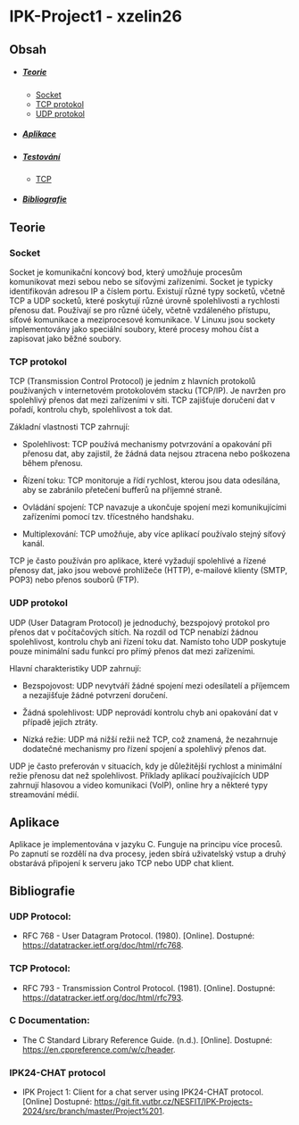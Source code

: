 # IPK-Project1 - xzelin26

## Obsah
- ##### [Teorie](#teorie)
    - [Socket](#socket)
    - [TCP protokol](#tcp-protokol)
    - [UDP protokol](#udp-protokol)
- ##### [Aplikace](#aplikace)
- ##### [Testování](#testování)
    - [TCP](#testování-tcp-části)
- ##### [Bibliografie](#bibliografie)
## Teorie
### Socket
Socket je komunikační koncový bod, který umožňuje procesům komunikovat mezi sebou nebo se síťovými zařízeními. Socket je typicky identifikován adresou IP a číslem portu. Existují různé typy socketů, včetně TCP a UDP socketů, které poskytují různé úrovně spolehlivosti a rychlosti přenosu dat. Používají se pro různé účely, včetně vzdáleného přístupu, síťové komunikace a meziprocesové komunikace. V Linuxu jsou sockety implementovány jako speciální soubory, které procesy mohou číst a zapisovat jako běžné soubory.
### TCP protokol

TCP (Transmission Control Protocol) je jedním z hlavních protokolů používaných v internetovém protokolovém stacku (TCP/IP). Je navržen pro spolehlivý přenos dat mezi zařízeními v síti. TCP zajišťuje doručení dat v pořadí, kontrolu chyb, spolehlivost a tok dat.

Základní vlastnosti TCP zahrnují:

- Spolehlivost: TCP používá mechanismy potvrzování a opakování při přenosu dat, aby zajistil, že žádná data nejsou ztracena nebo poškozena během přenosu.

- Řízení toku: TCP monitoruje a řídí rychlost, kterou jsou data odesílána, aby se zabránilo přetečení bufferů na příjemné straně.

- Ovládání spojení: TCP navazuje a ukončuje spojení mezi komunikujícími zařízeními pomocí tzv. třícestného handshaku.

- Multiplexování: TCP umožňuje, aby více aplikací používalo stejný síťový kanál.

TCP je často používán pro aplikace, které vyžadují spolehlivé a řízené přenosy dat, jako jsou webové prohlížeče (HTTP), e-mailové klienty (SMTP, POP3) nebo přenos souborů (FTP).

### UDP protokol
UDP (User Datagram Protocol) je jednoduchý, bezspojový protokol pro přenos dat v počítačových sítích. Na rozdíl od TCP nenabízí žádnou spolehlivost, kontrolu chyb ani řízení toku dat. Namísto toho UDP poskytuje pouze minimální sadu funkcí pro přímý přenos dat mezi zařízeními.

Hlavní charakteristiky UDP zahrnují:

- Bezspojovost: UDP nevytváří žádné spojení mezi odesílatelí a příjemcem a nezajišťuje žádné potvrzení doručení.

- Žádná spolehlivost: UDP neprovádí kontrolu chyb ani opakování dat v případě jejich ztráty.

- Nízká režie: UDP má nižší režii než TCP, což znamená, že nezahrnuje dodatečné mechanismy pro řízení spojení a spolehlivý přenos dat.

UDP je často preferován v situacích, kdy je důležitější rychlost a minimální režie přenosu dat než spolehlivost. Příklady aplikací používajících UDP zahrnují hlasovou a video komunikaci (VoIP), online hry a některé typy streamování médií.

## Aplikace
Aplikace je implementována v jazyku C. Funguje na principu více procesů. Po zapnutí se rozdělí na dva procesy, jeden sbírá uživatelský vstup a druhý obstarává připojení k serveru jako TCP nebo UDP chat klient.

## Bibliografie
### UDP Protocol:
- RFC 768 - User Datagram Protocol. (1980). [Online]. Dostupné: https://datatracker.ietf.org/doc/html/rfc768.

### TCP Protocol:
- RFC 793 - Transmission Control Protocol. (1981). [Online]. Dostupné: https://datatracker.ietf.org/doc/html/rfc793.

### C Documentation:
- The C Standard Library Reference Guide. (n.d.). [Online]. Dostupné: https://en.cppreference.com/w/c/header.

### IPK24-CHAT protocol
- IPK Project 1: Client for a chat server using IPK24-CHAT protocol. [Online] Dostupné: https://git.fit.vutbr.cz/NESFIT/IPK-Projects-2024/src/branch/master/Project%201.
